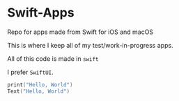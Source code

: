# Swift-Apps
Repo for apps made from Swift for iOS and macOS

This is where I keep all of my test/work-in-progress apps.

All of this code is made in `swift`

I prefer `SwiftUI`.

```swift
print("Hello, World")
Text("Hello, World")
```
